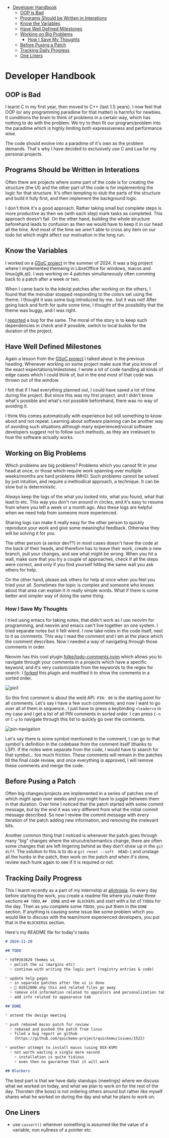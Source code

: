 
<!--toc:start-->
- [Developer Handbook](#developer-handbook)
  - [OOP is Bad](#oop-is-bad)
  - [Programs Should be Written in Interations](#programs-should-be-written-in-interations)
  - [Know the Variables](#know-the-variables)
  - [Have Well Defined Milestones](#have-well-defined-milestones)
  - [Working on Big Problems](#working-on-big-problems)
    - [How I Save My Thoughts](#how-i-save-my-thoughts)
  - [Before Pusing a Patch](#before-pusing-a-patch)
  - [Tracking Daily Progress](#tracking-daily-progress)
  - [One Liners](#one-liners)
<!--toc:end-->

# Developer Handbook

## OOP is Bad

I learnt C in my  first year, then moved to C++ (last 1.5  years). I now feel that
OOP  (or any  programming paradime  for that  matter) is  harmful for  newbies. It
conditions the brain to  think of problems in a certain way,  which has nothing to
do with  the problem.  We try to  then fit our  program/problem into  the paradime
which is highly limiting both expressiveness and performance wise.

The code should evolve into a paradime  of it's own as the problem demands. That's
why I have decided to exclusively use C and Lua for my personal projects.

## Programs Should be Written in Interations

Often there are projects where some part of the code is for creating the structure
(the UI)  and the other part  of the code is  for implementing the logic  for that
structure. It's  often tempting to  stub the parts of  the structure and  build it
fully first, and then implement the background logic.

I don't think it's a good approach. Rather taking small but complete steps is more
productive as  then we  (with each  step) mark tasks  as completed.  This approach
doesn't fail. On the other hand,  building the whole structure beforehand leads to
confusion as then we would  have to keep it in our head all  the time. And most of
the time we aren't able to cross any  item on our todo list which might affect our
motivation in the long run.

## Know the Variables

I worked on a [GSoC  project] in the summer of 2024. It was  a big project where I
implemented themeing  in LibreOffice for  windows, macos and linux{gtk,qt}.  I was
working on 4 patches simultaneously often comming  back to a patch after a week or
two. 

When I came back  to the kde/qt patches after working on the  others, I found that
the menubar stopped responding to the colors set using the theme. I thought it was
some bug introduced by  me.. but it was not! After going back  and forth for quite
some time, I thought of the possibility that the theme was buggy, and I was right.

I  [reported] a  bug  for  the same.  The  moral  of the  story  is  to keep  such
dependencies in check and if possible, switch  to local builds for the duration of
the project.

[GSoC project]: https://summerofcode.withgoogle.com/programs/2024/projects/M5PxrB9V
[reported]: https://bugs.kde.org/show_bug.cgi?id=493550

## Have Well Defined Milestones

Again a  lesson from the  [GSoC project] I talked  about in the  previous heading.
Whenever  working  on  some  project  make   sure  that  you  know  of  the  exact
expectations/milestones. I  wrote a lot of  code handling all kinds  of edge cases
which I could  think of, but in  the end most of  that code was thrown  out of the
window.

I felt  that if I  had everything planned  out, I could have  saved a lot  of time
during the project. But since this was  my first project, and I didn't know what's
possible and what's not possible beforehand, there was no way of avoiding it. 

I think this comes automatically with experience but still something to know about
and not  repeat. Learning about software  planning can be another  way of avoiding
such situations although many experienced/vocal software developers suggest not to
follow such methods, as they are irrelevant to how the software actually works.

[GSoC project]: https://summerofcode.withgoogle.com/programs/2024/projects/M5PxrB9V

## Working on Big Problems

Which problems  are big problems?  Problems which you cannot  fit in your  head at
once, or  those which require  work spanning  over multiple weeks/months  are hard
problems IMHO.  Such problems cannot  be solved by  just intuition, and  require a
methodical approach, a technique. It can be slow but is deterministic.

Always keep the logs  of the what you looked into, what you  found, what that lead
to etc.  This way you don't  run around in circles,  and it's easy to  resume from
where you  left a week or  a month ago. Also  these logs are helpful  when we need
help from someone more experienced. 

Sharing logs  can make it  really easy for the  other person to  quickly reproduce
your work and give some meaningful feedback. Otherwise they will be solving it for
you. 

The other person (a senior dev??) in most  cases doesn't have the code at the back
of their heads, and  therefore has to leave their work, create  a new branch, pull
your changes, and see what might be wrong. When you hit a wall, make sure that you
try a couple of  approaches, check if all the steps were correct,  and only if you
find yourself hitting the same wall you ask others for help. 

On the other hand, please ask others for help at once when you feel you tried your
all. Sometimes  the topic  is complex and  someone who knows  about that  area can
explain it in really simple words. What if there is some better and simpler way of
doing the same thing.

### How I Save My Thoughts

I  tried using  emacs for  taking notes,  that  didn't work  as I  use neovim  for
programming,  and neovim  and emacs  can't live  together on  one system.  I tried
separate notes but it felt wierd. I now  take notes in the code itself, next to it
as comments. This way  I read the comment and I am at  the place which the comment
describes. Now I needed a way of navigating through those comments in order.

Neovim  has  this  cool  plugin [folke/todo-comments.nvim]  which  allows  you  to
navigate through  your comments in a  projects which have a  specific keyword, and
it's very customizable  from the keywords to  the regex for search.  I [forked] this
plugin and modified it to show the comments in a sorted order.

[folke/todo-comments.nvim]: https://github.com/folke/todo-comments.nvim
[forked]: https://github.com/printfdebugging/todo-comments.nvim
![pin1](assets/pin1.png)

So this first comment  is about the weld API. `PIN: 00` is  the starting point for
all comments. Let's say I have a few such  comments, and now I want to go over all
of them in sequence.. I just have to press a keybinding `<leader>a` in my case and
I get a  list of all PIN comments in  sorted order. I can press `C-n`  or `C-p` to
navigate through this list to quickly go over the comments.

![pin-navigation](assets/pin-navigation.png)

Let's say there is some symbol mentioned in the comment, I can go to that symbol's
definition in the codebase  from the comment itself (thanks to  LSP). If the notes
were separate from  the code, I would  have to search for that  symbol... too much
friction. These  comments will remain in  the patches till the  final code review,
and once everything is approved, I will remove these comments and merge the code.

## Before Pusing a Patch

Often big  changes/projects are implemented  in a series  of patches one  of which
might span over weeks and you might  have to juggle between them in that duration.
Over time I  noticed that the patch  started with some commit message,  but by the
end it was very  different from what the initial commit  message described. So now
I  review  the  commit message  with  every  iteration  of  the patch  adding  new
information, and removing the irrelevant bits.

Another common thing that I noticed is  whenever the patch goes through many "big"
changes where  the strucutre/semantics change,  there are often some  changes that
are left lingering behind as they don't show up in the `git diff`. The solution to
this is to do a `git reset --soft  HEAD~1` and unstage all the hunks in the patch,
then work on the patch and when it's done,  review each hunk again to see if it is
required or not.

## Tracking Daily Progress

This I learnt  recently as a part  of my internship at [allotropia].  So every day
before starting the work,  you create a readme file where  you make three sections
`## TODO`, `##  DONE` and `## BLOCKERS` and  start with a list of  `TODO`s for the
day. Then  as you complete some  `TODO`s, you put  them in the `DONE`  section. If
anything is causing some  issue like some problem which you  would like to discuss
with  the  team/more experienced  developers,  you  put  that in  the  `BLOCKERS`s
section.

[allotropia]: https://allotropia.de

Here's my README file for today's tasks

```md
# 2024-11-20

## TODO

* tdf#163620 themes ui 
  + polish the ui (margins etc)
  + continue with writing the logic part (registry entries & code)

* update help pages 
  + in separate patches after the ui is done
  +  01012000.xhp this and related files go away
  + remove old information related to appcolors and personalization tabs
  + add info related to appearance tab

## DONE

* attend the design meeting

* push rebased macos patch for review
  + rebased and pushed the patch from linux
  + filed a bug report on github 
    (https://github.com/quickemu-project/quickemu/issues/1522)

* another attempt to install macos (using OSX-KVM)
  + not worth wasting a single more second
    + installation is quite tidious
    + even then no gaurantee that it will work

## Blockers
```

The best part is  that we have daily standups (meetings) where  we discuss what we
worked on  today, and what we  plan to work on  for the rest of  the day. Thorsten
(the boss)  is not ordering  others around but rather  like myself shares  what he
worked on during the day and what he plans to work on.


## One Liners

- use `cassert()` wherever something is assumed  like the value of a variable, non
  nullness of a pointer etc.

